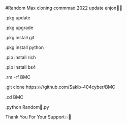 #Random Max cloning commmad 2022 update enjon💙🌸


.pkg update

.pkg upgrade

.pkg install git

.pkg install python

.pip install rich

.pip install bs4

.rm -rf BMC

.git clone https:🔥//github.com/Sakib-404cyber/BMC

.cd BMC

.python Random💜.py

Thank You For Your Support💥💚
